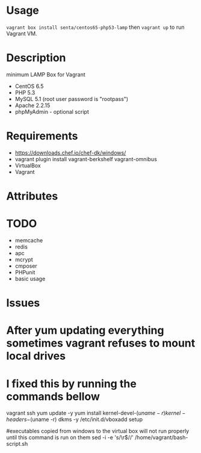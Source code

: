 Usage
=====

`vagrant box install senta/centos65-php53-lamp` then `vagrant up` to run Vagrant VM.


Description
===========

minimum LAMP Box for Vagrant

- CentOS 6.5
- PHP 5.3
- MySQL 5.1 (root user password is "rootpass")
- Apache 2.2.15
- phpMyAdmin - optional script

Requirements
============
- https://downloads.chef.io/chef-dk/windows/
- vagrant plugin install vagrant-berkshelf vagrant-omnibus
- VirtualBox
- Vagrant

Attributes
==========


TODO
==========
- memcache
- redis
- apc
- mcrypt
- cmposer
- PHPunit
- basic usage

Issues 
==========
# After yum updating everything sometimes vagrant refuses to mount local drives
# I fixed this by running the commands bellow
vagrant ssh
yum update -y
yum install kernel-devel-$(uname -r) kernel-headers-$(uname -r) dkms -y
/etc/init.d/vboxadd setup

#executables copied from windows to the virtual box will not run properly until this command is run on them
sed -i -e 's/\r$//' /home/vagrant/bash-script.sh
